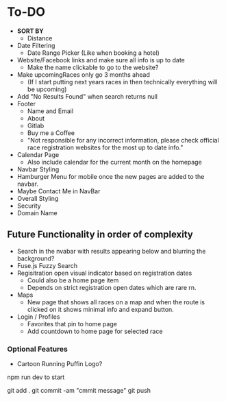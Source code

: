 # To-DO
- **SORT BY**
  - Distance
- Date Filtering
    - Date Range Picker (Like when booking a hotel)
- Website/Facebook links and make sure all info is up to date
  - Make the name clickable to go to the website?
- Make upcomingRaces only go 3 months ahead
  - (If I start putting next years races in then technically everything will be upcoming)
- Add "No Results Found" when search returns null
- Footer
  - Name and Email
  - About
  - Gitlab
  - Buy me a Coffee
  - "Not responsible for any incorrect information, please check official race registration websites for the most up to date info."
- Calendar Page
  - Also include calendar for the current month on the homepage
- Navbar Styling
- Hamburger Menu for mobile once the new pages are added to the navbar.
- Maybe Contact Me in NavBar
- Overall Styling
- Security
- Domain Name

## Future Functionality in order of complexity
- Search in the nvabar with results appearing below and blurring the background?
- Fuse.js Fuzzy Search
- Regisitration open visual indicator based on registration dates
  - Could also be a home page item
  - Depends on strict registration open dates which are rare rn.
- Maps
  - New page that shows all races on a map and when the route is clicked on it shows minimal info and expand button.
- Login / Profiles
  - Favorites that pin to home page
  - Add countdown to home page for selected race

### Optional Features
- Cartoon Running Puffin Logo?


npm run dev to start

git add .
git commit -am "cmmit message"
git push
